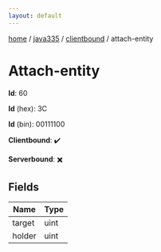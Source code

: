 ```yaml
---
layout: default
---
```


[home](/)  /  [java335](/protocol/java335)  /  [clientbound](/protocol/java335/clientbound)  /  attach-entity

# Attach-entity

**Id**: 60

**Id** (hex): 3C

**Id** (bin): 00111100

**Clientbound**: ✔️

**Serverbound**: ✖️

## Fields

Name | Type
---|---
target | uint
holder | uint

